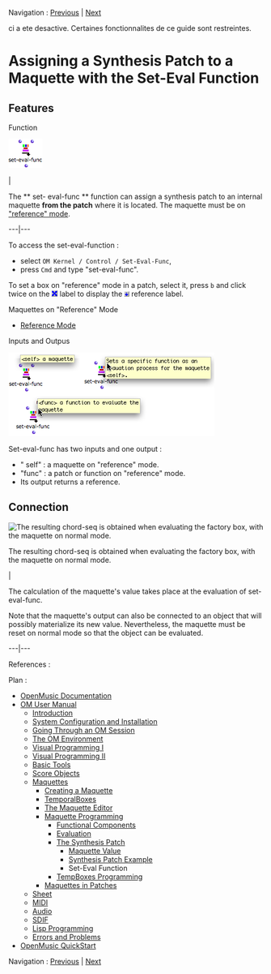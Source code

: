 Navigation : [Previous](Synthpatchexample "page
précédente\(Synthesis Patch Example\)") | [Next](TempProgramming
"Next\(TempBoxes Programming\)")

ci a ete desactive. Certaines fonctionnalites de ce guide sont restreintes.

# Assigning a Synthesis Patch to a Maquette with the Set-Eval Function

## Features

Function

![](../res/seteval_icon.png)

|

The  ** set- eval-func ** function can assign a synthesis patch to an internal
maquette  **from the patch** where it is located. The maquette must be on
["reference" mode](RefMode).  
  
---|---  
  
To access the set-eval-function :

  * select `OM Kernel / Control / Set-Eval-Func`, 
  * press `Cmd` and type "set-eval-func".

To set a box on "reference" mode in a patch, select it, press `b` and click
twice on the ![](../res/cross_icon.png) label to display the
![](../res/ref_icon.png) reference label.

Maquettes on "Reference" Mode

  * [Reference Mode](Maquettes%20in%20Patches2)

Inputs and Outpus

![](../res/setevalfunc.png)

Set-eval-func has two inputs and one output :

  * " self" : a maquette on "reference" mode. 
  * "func" : a patch or function on "reference" mode.
  * Its output returns a reference.

## Connection

![The resulting chord-seq is obtained when evaluating the factory box, with
the maquette on normal mode.](../res/setevfun.png)

The resulting chord-seq is obtained when evaluating the factory box, with the
maquette on normal mode.

|

The calculation of the maquette's value takes place at the evaluation of set-
eval-func.

Note that the maquette's output can also be connected to an object that will
possibly materialize its new value. Nevertheless, the maquette must be reset
on normal mode so that the object can be evaluated.  
  
---|---  
  
References :

Plan :

  * [OpenMusic Documentation](OM-Documentation)
  * [OM User Manual](OM-User-Manual)
    * [Introduction](00-Sommaire)
    * [System Configuration and Installation](Installation)
    * [Going Through an OM Session](Goingthrough)
    * [The OM Environment](Environment)
    * [Visual Programming I](BasicVisualProgramming)
    * [Visual Programming II](AdvancedVisualProgramming)
    * [Basic Tools](BasicObjects)
    * [Score Objects](ScoreObjects)
    * [Maquettes](Maquettes)
      * [Creating a Maquette](Maquette)
      * [TemporalBoxes](TemporalBoxes)
      * [The Maquette Editor](Editor)
      * [Maquette Programming](Programming%20Maquette)
        * [Functional Components](InputsOutputs)
        * [Evaluation](MaquetteEvaluation)
        * [The Synthesis Patch](Synthpatchprog)
          * [Maquette Value](Synthesispatch)
          * [Synthesis Patch Example](Synthpatchexample)
          * Set-Eval Function
        * [TempBoxes Programming](TempProgramming)
      * [Maquettes in Patches](Maquettes%20in%20Patches)
    * [Sheet](Sheet)
    * [MIDI](MIDI)
    * [Audio](Audio)
    * [SDIF](SDIF)
    * [Lisp Programming](Lisp)
    * [Errors and Problems](errors)
  * [OpenMusic QuickStart](QuickStart-Chapters)

Navigation : [Previous](Synthpatchexample "page
précédente\(Synthesis Patch Example\)") | [Next](TempProgramming
"Next\(TempBoxes Programming\)")

